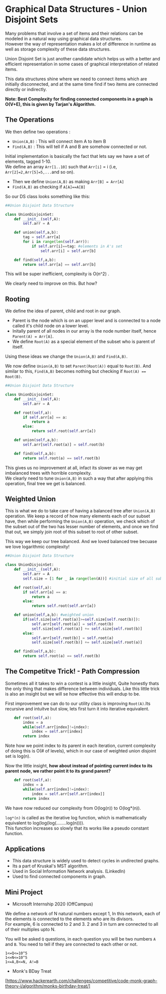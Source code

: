 # Graphical Data Structures - Union Disjoint Sets

Many problems that involve a set of items and their relations can be modeled in a natural way using graphical data structures.  
However the way of representation makes a lot of difference in runtime as well as storage complexity of these data structures.

Union Disjoint Set is just another candidate which helps us with a better and efficient representation in some cases of graphical interpretation of related items.

This data structures shine where we need to connect items which are initially disconnected, and at the same time find if two items are connected directly or indirectly.

**Note: Best Complexity for finding connected components in a graph is O(V+E), this is given by Tarjan's Algorithm.**  

## The Operations  

We then define two operations :
- `Union(A,B)` : This will connect item A to item B
- `Find(A,B)` : This will tell if A and B are somehow connected or not.

Initial implementation is basically the fact that lets say we have a set of elements, tagged 1-10.  
We define an array `Arr[1..10]` such that `Arr[i]` = i (i.e, `Arr[2]=2,Arr[5]=5,...`and so on).


- Then we define `Union(A,B)` as making `Arr[B] = Arr[A]`
- `Find(A,B)` as checking if `A[A]==A[B]`

So our DS class looks something like this:

```python
##Union Disjoint Data Structure

class UnionDisjoinSet:
	def __init__(self,A):
		self.arr = A

	def union(self,a,b):
		tag = self.arr[a]
		for i in range(len(self.arr)):
			if self.arr[i]==tag: #elements in A's set
				self.arr[i] = self.arr[b]

	def find(self,a,b):
		return self.arr[a] == self.arr[b]

```
This will be super inefficient, complexity is O(n^2) .

We clearly need to improve on this. But how?

## Rooting

We define the idea of parent, child and root in our graph.

- Parent is the node which is on an upper level and is connected to a node called it's child node on a lower level.
- Initally parent of all nodes in our array is the node number itself, hence `Parent(A) = Arr[A]`.
- We define `Root(A)` as a special element of the subset who is parent of itself.

Using these ideas we change the `Union(A,B)` and `Find(A,B)`.

We now define `Union(A,B)` to set `Parent(Root(A))` equal to `Root(B)`.
And similar to this, `Find(A,B)` becomes nothing but checking if `Root(A) == Root(B)`.

```python
##Union Disjoint Data Structure

class UnionDisjoinSet:
	def __init__(self,A):
		self.arr = A

	def root(self,a):
		if self.arr[a] == a:
			return a
		else:
			return self.root(self.arr[a])

	def union(self,a,b):
		self.arr[self.root(a)] = self.root(b)

	def find(self,a,b):
		return self.root(a) == self.root(b)

```

This gives us no improvement at all, infact its slower as we may get imbalanced trees with horrible complexity.  
We clearly need to tune `Union(A,B)` in such a way that after applying this operation, final tree we get is balanced.

## Weighted Union

This is what we do to take care of having a balanced tree after `Union(A,B)` operation.
We keep a record of how many elements each of our subset have, then while performing the `Union(A,B)` operation, we check which of the subset out of the two has lesser number of elements, and once we find that out, we simply join root of this subset to root of other subset.  

This way we keep our tree balanced. And we loved balanced tree becuase we love logarithmic complexity!

```python
##Union Disjoint Data Structure

class UnionDisjoinSet:
	def __init__(self,A):
		self.arr = A
		self.size = [1 for _ in range(len(A))] #initial size of all subsets is 1

	def root(self,a):
		if self.arr[a] == a:
			return a
		else:
			return self.root(self.arr[a])

	def union(self,a,b): #weighted union
		if(self.size[self.root(a)]>=self.size[self.root(b)]):
			self.arr[self.root(a)] = self.root(b)
			self.size[self.root(a)] += self.size[self.root(b)]
		else:
			self.arr[self.root(b)] = self.root(a)
			self.size[self.root(b)] += self.size[self.root(a)]

	def find(self,a,b):
		return self.root(a) == self.root(b)

```
## The Competitve Trick! - Path Compression

Sometimes all it takes to win a contest is a little insight, Quite honestly thats the only thing that makes difference between individuals.
Like this little trick is also an insight but we will se how effective this will endup to be.

First improvement we can do to our utility class is improving `Root(A)`.Its recursive and intuitve but slow, lets first turn it into iterative equivalent.

```python
	def root(self,a):
		index = a
		while(self.arr[index]!=index):
			index = self.arr[index]
		return index
```
Note how we point index to its parent in each iteration, current complexity of doing this is O(# of levels), which in our case of weighted union disjoint set is log(n).

Now the little insight, **how about instead of pointing current index to its parent node, we rather point it to its grand parent?**  

```python
	def root(self,a):
		index = a
		while(self.arr[index]!=index):
			index = self.arr[self.arr[index]]
		return index
```
We have now reduced our complexity from O(log(n)) to O(log*(n)).

`log*(n)` is called as the iterative log function, which is mathematically equivalent to log(log(log(........log(n)))).  
This function increases so slowly that its works like a pseudo constant function.

## Applications

- This data structure is widely used to detect cycles in undirected graphs. 
- Its a part of Kruskal's MST algorithm.
- Used in Social Information Network analysis. (LinkedIn)
- Used to find connected components in graph.


## Mini Project

- Microsoft Internship 2020  (OffCampus)

We define a network of N natural numbers except 1, In this network, each of the elements is connected to the elements who are its divisors.  
For example, 6 is connected to 2 and 3. 2 and 3 in turn are connected to all of their multiples upto N.

You will be asked `Q` questions, in each question you will be two numbers `A` and `B`. You need to tell if they are connected to each other or not.

`1<=Q<=10^5`  
`1<=N<=10^5`  
`1<=A,B<=N, A!=B`  

- Monk's BDay Treat

[https://www.hackerearth.com/challenges/competitive/code-monk-graph-theory-i/algorithm/monks-birthday-treat/]

